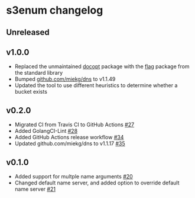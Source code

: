 # s3enum changelog

## Unreleased

## v1.0.0

- Replaced the unmaintained [docopt](https://github.com/docopt/docopt.go) package
  with the [flag](https://pkg.go.dev/flag) package from the standard library
- Bumped [github.com/miekg/dns](https://github.com/miekg/dns) to v1.1.49
- Updated the tool to use different heuristics to determine whether a bucket exists

## v0.2.0

- Migrated CI from Travis CI to GitHub Actions [\#27](https://github.com/koenrh/s3enum/pull/27)
- Added GolangCI-Lint [\#28](https://github.com/koenrh/s3enum/pull/28)
- Added GitHub Actions release workflow [\#34](https://github.com/koenrh/s3enum/pull/34)
- Updated github.com/miekg/dns to v1.1.17 [\#35](https://github.com/koenrh/s3enum/pull/35)

## v0.1.0

- Added support for multple name arguments [\#20](https://github.com/koenrh/s3enum/pull/20)
- Changed default name server, and added option to override default name server [\#21](https://github.com/koenrh/s3enum/pull/21)

